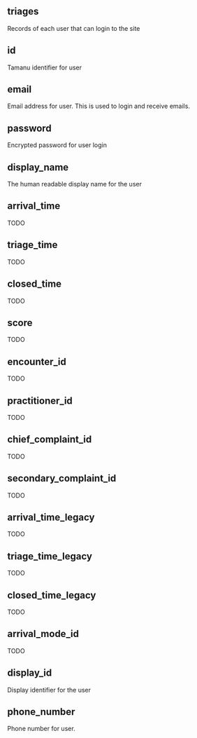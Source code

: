 ## triages

Records of each user that can login to the site

## id

Tamanu identifier for user

## email

Email address for user. This is used to login and receive emails.

## password

Encrypted password for user login

## display_name

The human readable display name for the user

## arrival_time

TODO

## triage_time

TODO

## closed_time

TODO

## score

TODO

## encounter_id

TODO

## practitioner_id

TODO

## chief_complaint_id

TODO

## secondary_complaint_id

TODO

## arrival_time_legacy

TODO

## triage_time_legacy

TODO

## closed_time_legacy

TODO

## arrival_mode_id

TODO

## display_id

Display identifier for the user

## phone_number

Phone number for user.

